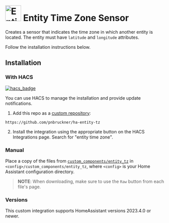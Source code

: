 # <img src="https://brands.home-assistant.io/entity_tz/icon.png" alt="Entity Time Zone Sensor" width="50" height="50"/> Entity Time Zone Sensor

Creates a sensor that indicates the time zone in which another entity is located.
The entity must have `latitude` and `longitude` attributes.

Follow the installation instructions below.

## Installation
### With HACS
[![hacs_badge](https://img.shields.io/badge/HACS-Custom-41BDF5.svg)](https://hacs.xyz/)

You can use HACS to manage the installation and provide update notifications.

1. Add this repo as a [custom repository](https://hacs.xyz/docs/faq/custom_repositories/):

```text
https://github.com/pnbruckner/ha-entity-tz
```

2. Install the integration using the appropriate button on the HACS Integrations page. Search for "entity time zone".

### Manual

Place a copy of the files from [`custom_components/entity_tz`](custom_components/entity_tz)
in `<config>/custom_components/entity_tz`,
where `<config>` is your Home Assistant configuration directory.

>__NOTE__: When downloading, make sure to use the `Raw` button from each file's page.

### Versions

This custom integration supports HomeAssistant versions 2023.4.0 or newer.
